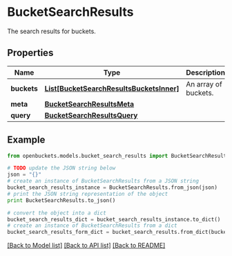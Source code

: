 # BucketSearchResults

The search results for buckets.

## Properties
Name | Type | Description | Notes
------------ | ------------- | ------------- | -------------
**buckets** | [**List[BucketSearchResultsBucketsInner]**](BucketSearchResultsBucketsInner.md) | An array of buckets. | [optional] 
**meta** | [**BucketSearchResultsMeta**](BucketSearchResultsMeta.md) |  | [optional] 
**query** | [**BucketSearchResultsQuery**](BucketSearchResultsQuery.md) |  | [optional] 

## Example

```python
from openbuckets.models.bucket_search_results import BucketSearchResults

# TODO update the JSON string below
json = "{}"
# create an instance of BucketSearchResults from a JSON string
bucket_search_results_instance = BucketSearchResults.from_json(json)
# print the JSON string representation of the object
print BucketSearchResults.to_json()

# convert the object into a dict
bucket_search_results_dict = bucket_search_results_instance.to_dict()
# create an instance of BucketSearchResults from a dict
bucket_search_results_form_dict = bucket_search_results.from_dict(bucket_search_results_dict)
```
[[Back to Model list]](../README.md#documentation-for-models) [[Back to API list]](../README.md#documentation-for-api-endpoints) [[Back to README]](../README.md)


